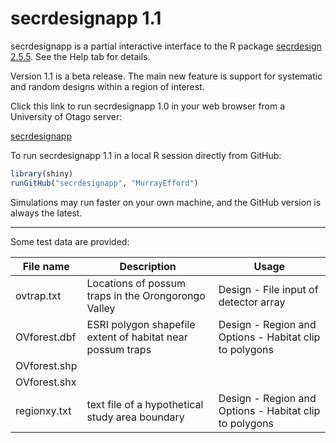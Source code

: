 # secrdesignapp 1.1

secrdesignapp is a partial interactive interface to the R package [secrdesign 2.5.5](https://CRAN.R-project.org/package=secrdesign). See the Help tab for details.

Version 1.1 is a beta release. The main new feature is support for systematic and random designs within a region of interest. 

Click this link to run secrdesignapp 1.0 in your web browser from a University of Otago server:

[secrdesignapp](https://www.stats.otago.ac.nz/secrdesignapp)

To run secrdesignapp 1.1 in a local R session directly from GitHub:

```r
library(shiny)
runGitHub("secrdesignapp", "MurrayEfford")
```

Simulations may run faster on your own machine, and the GitHub version is always the latest.

----

Some test data are provided:

| File name | Description | Usage |
|--------|-------------------------------|------------------|
ovtrap.txt | Locations of possum traps in the Orongorongo Valley | Design - File input of detector array |
OVforest.dbf | ESRI polygon shapefile extent of habitat near possum traps | Design - Region and Options - Habitat clip to polygons |
OVforest.shp |||
OVforest.shx |||
regionxy.txt | text file of a hypothetical study area boundary |Design - Region and Options - Habitat clip to polygons|
